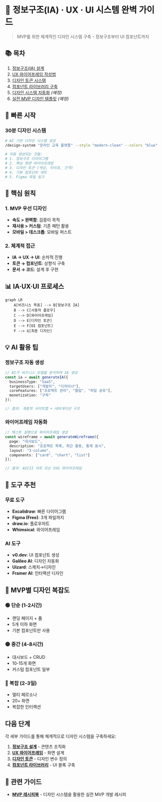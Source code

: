# 🎨 정보구조(IA) · UX · UI 시스템 완벽 가이드

> MVP를 위한 체계적인 디자인 시스템 구축 - 정보구조부터 UI 컴포넌트까지

## 📚 목차

1. [정보구조(IA) 설계](01_Information_Architecture.md)
2. [UX 와이어프레임 작성법](02_UX_Wireframing.md)
3. [디자인 토큰 시스템](03_Design_Token_System.md)
4. [컴포넌트 라이브러리 구축](04_Component_Library.md)
5. [디자인 시스템 자동화](05_Design_Automation.md) *(예정)*
6. [실전 MVP 디자인 템플릿](06_MVP_Design_Templates.md) *(예정)*

## 🚀 빠른 시작

### 30분 디자인 시스템

```bash
# AI 기반 디자인 시스템 생성
/design-system "온라인 교육 플랫폼" --style "modern-clean" --colors "blue"

# 자동 생성되는 것들:
# 1. 정보구조 다이어그램
# 2. 핵심 화면 와이어프레임
# 3. 디자인 토큰 (색상, 타이포, 간격)
# 4. 기본 컴포넌트 세트
# 5. Figma 파일 링크
```

## 🎯 핵심 원칙

### 1. MVP 우선 디자인
- **속도 > 완벽함**: 검증이 목적
- **재사용 > 커스텀**: 기존 패턴 활용
- **모바일 > 데스크톱**: 모바일 퍼스트

### 2. 체계적 접근
- **IA → UX → UI**: 순차적 진행
- **토큰 → 컴포넌트**: 상향식 구축
- **문서 → 코드**: 설계 후 구현

## 📊 IA·UX·UI 프로세스

```mermaid
graph LR
    A[비즈니스 목표] --> B[정보구조 IA]
    B --> C[사용자 플로우]
    C --> D[와이어프레임]
    D --> E[디자인 토큰]
    E --> F[UI 컴포넌트]
    F --> G[최종 디자인]
```

## 💡 AI 활용 팁

### 정보구조 자동 생성
```typescript
// AI가 비즈니스 모델을 분석하여 IA 생성
const ia = await generateIA({
  businessType: "SaaS",
  targetUsers: ["개발자", "디자이너"],
  coreFeatures: ["프로젝트 관리", "협업", "파일 공유"],
  monetization: "구독"
});

// 결과: 계층적 사이트맵 + 네비게이션 구조
```

### 와이어프레임 자동화
```typescript
// 텍스트 설명으로 와이어프레임 생성
const wireframe = await generateWireframe({
  page: "대시보드",
  description: "프로젝트 목록, 최근 활동, 통계 표시",
  layout: "3-column",
  components: ["card", "chart", "list"]
});

// 결과: ASCII 아트 또는 SVG 와이어프레임
```

## 🔧 도구 추천

### 무료 도구
- **Excalidraw**: 빠른 다이어그램
- **Figma (Free)**: 3개 파일까지
- **draw.io**: 플로우차트
- **Whimsical**: 와이어프레임

### AI 도구
- **v0.dev**: UI 컴포넌트 생성
- **Galileo AI**: 디자인 자동화
- **Uizard**: 스케치→디자인
- **Framer AI**: 인터랙션 디자인

## 📐 MVP별 디자인 복잡도

### 🟢 단순 (1-2시간)
- 랜딩 페이지 + 폼
- 5개 이하 화면
- 기본 컴포넌트만 사용

### 🟡 중간 (4-8시간)
- 대시보드 + CRUD
- 10-15개 화면
- 커스텀 컴포넌트 일부

### 🔴 복잡 (2-3일)
- 멀티 페르소나
- 20+ 화면
- 복잡한 인터랙션

## 다음 단계

각 세부 가이드를 통해 체계적으로 디자인 시스템을 구축하세요:

1. **[정보구조 설계](01_Information_Architecture.md)** - 콘텐츠 조직화
2. **[UX 와이어프레임](02_UX_Wireframing.md)** - 화면 설계
3. **[디자인 토큰](03_Design_Token_System.md)** - 디자인 변수 정의
4. **[컴포넌트 라이브러리](04_Component_Library.md)** - UI 블록 구축

## 🔗 관련 가이드

- **[MVP 레시피북](../14_Project_Kickstart/08_MVP_Recipe_Book.md)** - 디자인 시스템을 활용한 실전 MVP 개발 레시피